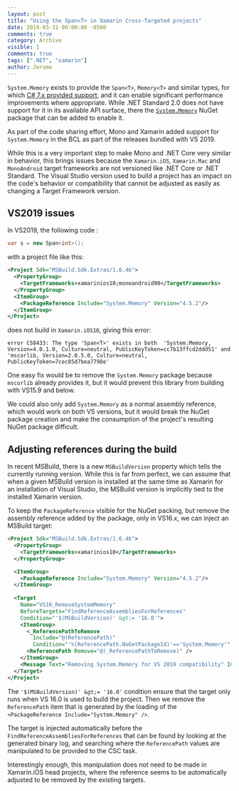 ```yaml
---
layout: post
title: "Using the Span<T> in Xamarin Cross-Targeted projects"
date: 2019-03-31 00:00:00 -0500
comments: true
category: Archive
visible: 1
comments: true
tags: [".NET", "xamarin"]
author: Jerome
---
```


`System.Memory` exists to provide the `Span<T>`, `Memory<T>` and similar types, for which [C# 7.x provided support](https://msdn.microsoft.com/en-us/magazine/mt814808.aspx), and it can enable significant performance improvements where appropriate. While .NET Standard 2.0 does not have support for it in its available API surface, there the [`System.Memory`](https://www.nuget.org/packages/System.Memory) NuGet package that can be added to enable it.

As part of the code sharing effort, Mono and Xamarin added support for `System.Memory` in the BCL as part of the releases bundled with VS 2019.

While this is a very important step to make Mono and .NET Core very similar in behavior, this brings issues because the `Xamarin.iOS`, `Xamarin.Mac` and `MonoAndroid` target frameworks are not versioned like .NET Core or .NET Standard. The Visual Studio version used to build a project has an impact on the code's behavior or compatibility that cannot be adjusted as easily as changing a Target Framework version.

<!-- more -->
## VS2019 issues
In VS2019, the following code :

```csharp
var s = new Span<int>();
```
with a project file like this:
```xml
<Project Sdk="MSBuild.Sdk.Extras/1.6.46">
  <PropertyGroup>
    <TargetFrameworks>xamarinios10;monoandroid90</TargetFrameworks>
  </PropertyGroup>
  <ItemGroup>
    <PackageReference Include="System.Memory" Version="4.5.2"/>
  </ItemGroup>
</Project>
```
does not build in `Xamarin.iOS10`, giving this error:

`
error CS0433: The type 'Span<T>' exists in both 
'System.Memory, Version=4.0.1.0, Culture=neutral, PublicKeyToken=cc7b13ffcd2ddd51' and 
'mscorlib, Version=2.0.5.0, Culture=neutral, PublicKeyToken=7cec85d7bea7798e'
`

One easy fix would be to remove the `System.Memory` package because `mscorlib` already provides it, but it would prevent this library from building with VS15.9 and below.

We could also only add `System.Memory` as a normal assembly reference, which would work on both VS versions, but it would break the NuGet package creation and make the consumption of the project's resulting NuGet package difficult.

## Adjusting references during the build

In recent MSBuild, there is a new `MSBuildVersion` property which tells the currently running version. While this is far from perfect, we can assume that when a given MSBuild version is installed at the same time as Xamarin for an installation of Visual Studio, the MSBuild version is implicitly tied to the installed Xamarin version.

To keep the `PackageReference` visible for the NuGet packing, but remove the assembly reference added by the package, only in VS16.x, we can inject an MSBuild target:

```xml
<Project Sdk="MSBuild.Sdk.Extras/1.6.46">
  <PropertyGroup>
    <TargetFrameworks>xamarinios10</TargetFrameworks>
  </PropertyGroup>

  <ItemGroup>
    <PackageReference Include="System.Memory" Version="4.5.2"/>
  </ItemGroup>
  
  <Target 
    Name="VS16_RemoveSystemMemory" 
    BeforeTargets="FindReferenceAssembliesForReferences" 
    Condition="'$(MSBuildVersion)' &gt;= '16.0'">
    <ItemGroup>
      <_ReferencePathToRemove 
        Include="@(ReferencePath)" 
        Condition="'%(ReferencePath.NuGetPackageId)'=='System.Memory'" />
      <ReferencePath Remove="@(_ReferencePathToRemove)" />
    </ItemGroup>
    <Message Text="Removing System.Memory for VS 2019 compatibility" Importance="high"/>
  </Target>
</Project>
```

The `'$(MSBuildVersion)' &gt;= '16.0'` condition ensure that the target only runs when VS 16.0 is used to build the project. Then we remove the `ReferencePath` item that is generated by the loading of the `<PackageReference Include="System.Memory" />`.

The target is injected automatically before the `FindReferenceAssembliesForReferences` that can be found by looking at the generated binary log, and searching where the `ReferencePath` values are manipulated to be provided to the CSC task.

Interestingly enough, this manipulation does not need to be made in Xamarin.iOS head projects, where the reference seems to be automatically adjusted to be removed by the existing targets.